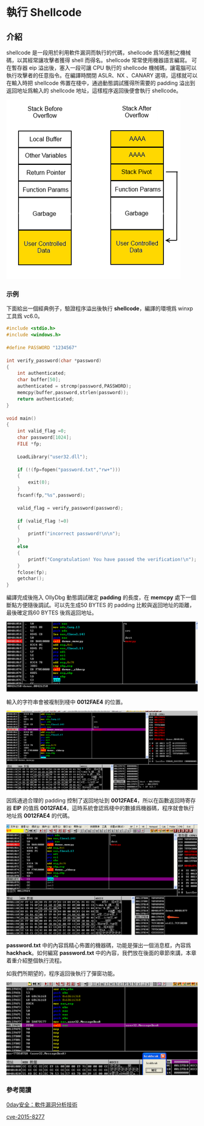 # 執行 Shellcode

## 介紹 

shellcode 是一段用於利用軟件漏洞而執行的代碼，shellcode 爲16進制之機械碼，以其經常讓攻擊者獲得 shell 而得名。shellcode 常常使用機器語言編寫。 可在暫存器 eip 溢出後，塞入一段可讓 CPU 執行的 shellcode 機械碼，讓電腦可以執行攻擊者的任意指令。在編譯時關閉 ASLR、NX 、CANARY 選項，這樣就可以在輸入時把 shellcode 佈置在棧中，通過動態調試獲得所需要的 padding 溢出到返回地址爲輸入的 shellcode 地址，這樣程序返回後便會執行 shellcode。





![demo](./figure/demo2-1.png)

### 示例 

下面給出一個經典例子，驗證程序溢出後執行 **shellcode**，編譯的環境爲 winxp 工具爲 vc6.0。

```c
#include <stdio.h>
#include <windows.h>

#define PASSWORD "1234567"

int verify_password(char *password)
{
	int authenticated;
	char buffer[50];
	authenticated = strcmp(password,PASSWORD);
	memcpy(buffer,password,strlen(password)); 
	return authenticated;
}

void main()
{
	int valid_flag =0;
	char password[1024];
	FILE *fp;

	LoadLibrary("user32.dll");

	if (!(fp=fopen("password.txt","rw+")))
	{
		exit(0);
	}
	fscanf(fp,"%s",password);

	valid_flag = verify_password(password);

	if (valid_flag !=0)
	{
		printf("incorrect password!\n\n");
	}
	else
	{
		printf("Congratulation! You have passed the verification!\n");
	}
	fclose(fp);
	getchar();
}
```



編譯完成後拖入 OllyDbg 動態調試確定 **padding** 的長度，在 **memcpy** 處下一個斷點方便隨後調試。可以先生成50 BYTES 的 padding 比較與返回地址的距離，最後確定爲60 BYTES 後爲返回地址。

![demo](./figure/demo2-2.png)



輸入的字符串會被複制到棧中 **0012FAE4** 的位置。

![demo](./figure/demo2-3.png)



因爲通過合理的 padding 控制了返回地址到 **0012FAE4**，所以在函數返回時寄存器 **EIP** 的值爲 **0012FAE4**，這時系統會認爲棧中的數據爲機器碼，程序就會執行地址爲 **0012FAE4** 的代碼。

![demo](./figure/demo2-4.png)



**password.txt** 中的內容爲精心佈置的機器碼，功能是彈出一個消息框，內容爲 **hackhack**。如何編寫 **password.txt** 中的內容，我們放在後面的章節來講，本章着重介紹整個執行流程。

如我們所期望的，程序返回後執行了彈窗功能。

![demo](./figure/demo2-5.png)



### 參考閱讀 

[0day安全：軟件漏洞分析技術]()

[cve-2015-8277](https://www.securifera.com/advisories/cve-2015-8277/)

